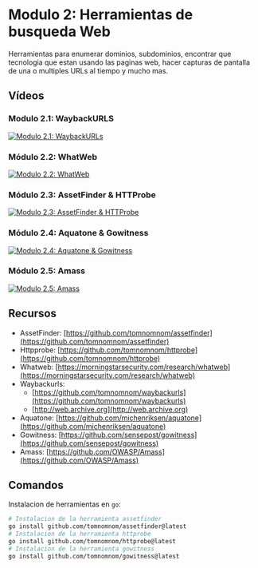 # Modulo 2: Herramientas de busqueda Web

Herramientas para enumerar dominios, subdominios, encontrar que tecnologia que estan usando las paginas web, hacer capturas de pantalla de una o multiples URLs al tiempo y mucho mas.

## Vídeos

### Modulo 2.1: WaybackURLS

[![Modulo 2.1: WaybackURLs](https://img.youtube.com/vi/W6L7I0zvj6A/0.jpg)](https://www.youtube.com/watch?v=W6L7I0zvj6A)

### Módulo 2.2: WhatWeb

[![Modulo 2.2: WhatWeb](https://img.youtube.com/vi/B0avWonYpUQ/0.jpg)](https://www.youtube.com/watch?v=B0avWonYpUQ)

### Módulo 2.3: AssetFinder & HTTProbe

[![Modulo 2.3: AssetFinder & HTTProbe](https://img.youtube.com/vi/bSTFiwIXWZc/0.jpg)](https://www.youtube.com/watch?v=bSTFiwIXWZc)

### Módulo 2.4: Aquatone & Gowitness

[![Modulo 2.4: Aquatone & Gowitness](https://img.youtube.com/vi/e2qlPQupUwU/0.jpg)](https://www.youtube.com/watch?v=e2qlPQupUwU)

### Módulo 2.5: Amass

[![Modulo 2.5: Amass](https://img.youtube.com/vi/vhKXlFs56R0/0.jpg)](https://www.youtube.com/watch?v=vhKXlFs56R0)

## Recursos

- AssetFinder: [https://github.com/tomnomnom/assetfinder](https://github.com/tomnomnom/assetfinder)
- Httpprobe: [https://github.com/tomnomnom/httprobe](https://github.com/tomnomnom/httprobe)
- Whatweb: [https://morningstarsecurity.com/research/whatweb](https://morningstarsecurity.com/research/whatweb)
- Waybackurls: 
	- [https://github.com/tomnomnom/waybackurls](https://github.com/tomnomnom/waybackurls)
	- [http://web.archive.org](http://web.archive.org)
- Aquatone: [https://github.com/michenriksen/aquatone](https://github.com/michenriksen/aquatone)
- Gowitness: [https://github.com/sensepost/gowitness](https://github.com/sensepost/gowitness)
- Amass: [https://github.com/OWASP/Amass](https://github.com/OWASP/Amass)

## Comandos

Instalacion de herramientas en `go`:

```bash
# Instalacion de la herramienta assetfinder
go install github.com/tomnomnom/assetfinder@latest
# Instalacion de la herramienta httprobe
go install github.com/tomnomnom/httprobe@latest
# Instalacion de la herramienta gowitness
go install github.com/tomnomnom/gowitness@latest
```
